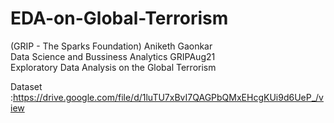 # EDA-on-Global-Terrorism
(GRIP - The Sparks Foundation)
Aniketh Gaonkar  
Data Science and Bussiness Analytics
GRIPAug21  
Exploratory Data Analysis  on the Global Terrorism
 

 
Dataset :https://drive.google.com/file/d/1luTU7xBvI7QAGPbQMxEHcgKUi9d6UeP_/view
